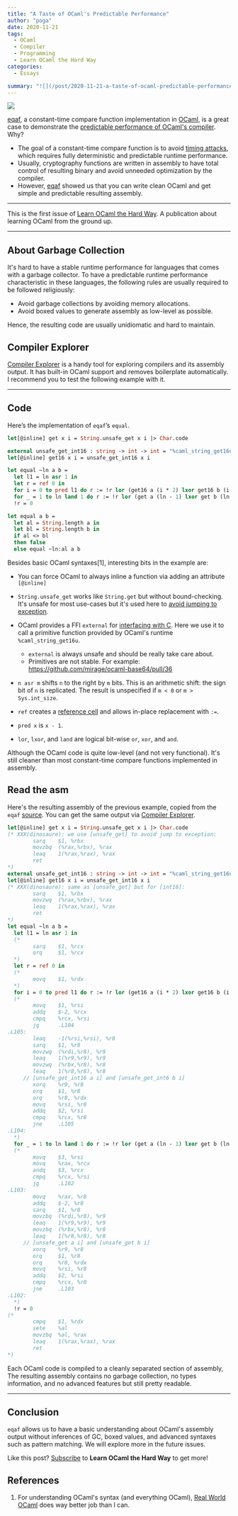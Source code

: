 ```yaml
---
title: "A Taste of OCaml's Predictable Performance"
author: "poga"
date: 2020-11-21
tags:
  - OCaml
  - Compiler
  - Programming
  - Learn OCaml the Hard Way
categories:
  - Essays

summary: "![](/post/2020-11-21-a-taste-of-ocaml-predictable-performance/colour-logo.png) [eqaf](https://github.com/mirage/eqaf), a constant-time compare function implementation in [OCaml](https://ocaml.org/), is a great case to demonstrate the [predictable performance of OCaml's compiler](https://signalsandthreads.com/language-design/#0008401). Why?"
---
```


![](/post/2020-11-21-a-taste-of-ocaml-predictable-performance/colour-logo.png)

[eqaf](https://github.com/mirage/eqaf), a constant-time compare function implementation in [OCaml](https://ocaml.org/), is a great case to demonstrate the [predictable performance of OCaml's compiler](https://signalsandthreads.com/language-design/#0008401). Why?

- The goal of a constant-time compare function is to avoid [timing attacks](https://en.wikipedia.org/wiki/Timing_attack), which requires fully deterministic and predictable runtime performance.
- Usually, cryptography functions are written in assembly to have total control of resulting binary and avoid unneeded optimization by the compiler.
- However, [eqaf](https://github.com/mirage/eqaf) showed us that you can write clean OCaml and get simple and predictable resulting assembly.

---

This is the first issue of [Learn OCaml the Hard Way](https://learnocamlthehardway.substack.com/welcome). A publication about learning OCaml from the ground up.

---

## About Garbage Collection

It's hard to have a stable runtime performance for languages that comes with a garbage collector. To have a predictable runtime performance characteristic in these languages, the following rules are usually required to be followed religiously:

- Avoid garbage collections by avoiding memory allocations.
- Avoid boxed values to generate assembly as low-level as possible.

Hence, the resulting code are usually unidiomatic and hard to maintain.

## Compiler Explorer

[Compiler Explorer](https://godbolt.org) is a handy tool for exploring compilers and its assembly output. It has built-in OCaml support and removes boilerplate automatically. I recommend you to test the following example with it.

---

## Code

Here’s the implementation of `eqaf`’s `equal`.

```ocaml
let[@inline] get x i = String.unsafe_get x i |> Char.code

external unsafe_get_int16 : string -> int -> int = "%caml_string_get16u"
let[@inline] get16 x i = unsafe_get_int16 x i

let equal ~ln a b =
  let l1 = ln asr 1 in
  let r = ref 0 in
  for i = 0 to pred l1 do r := !r lor (get16 a (i * 2) lxor get16 b (i * 2)) done ;
  for _ = 1 to ln land 1 do r := !r lor (get a (ln - 1) lxor get b (ln - 1)) done ;
  !r = 0

let equal a b =
  let al = String.length a in
  let bl = String.length b in
  if al <> bl
  then false
  else equal ~ln:al a b
```

Besides basic OCaml syntaxes[1], interesting bits in the example are:

- You can force OCaml to always inline a function via adding an attribute `[@inline]`
- `String.unsafe_get` works like `String.get` but without bound-checking. It's unsafe for most use-cases but it's used here to [avoid jumping to exception](https://github.com/mirage/eqaf/blob/master/lib/eqaf.ml#L3).
- OCaml provides a FFI `external` for [interfacing with C](https://caml.inria.fr/pub/docs/manual-ocaml/intfc.html). Here we use it to call a primitive function provided by OCaml's runtime `%caml_string_get16u`.

  - `external` is always unsafe and should be really take care about.
  - Primitives are not stable. For example: https://github.com/mirage/ocaml-base64/pull/36

- `n asr m` shifts `n` to the right by `m` bits. This is an arithmetic shift: the sign bit of `n` is replicated. The result is unspecified if `m < 0` or `m > Sys.int_size`.
- `ref` creates a [reference cell](https://dev.realworldocaml.org/imperative-programming.html) and allows in-place replacement with `:=`.
- `pred x` is `x - 1`.
- `lor`, `lxor`, and `land` are logical bit-wise `or`, `xor`, and `and`.

Although the OCaml code is quite low-level (and not very functional). It's still cleaner than most constant-time compare functions implemented in assembly.

## Read the asm

Here's the resulting assembly of the previous example, copied from the `eqaf` [source](https://github.com/mirage/eqaf/blob/master/lib/eqaf.ml). You can get the same output via [Compiler Explorer](https://godbolt.org).

```ocaml
let[@inline] get x i = String.unsafe_get x i |> Char.code
(* XXX(dinosaure): we use [unsafe_get] to avoid jump to exception:
        sarq    $1, %rbx
        movzbq  (%rax,%rbx), %rax
        leaq    1(%rax,%rax), %rax
        ret
*)
external unsafe_get_int16 : string -> int -> int = "%caml_string_get16u"
let[@inline] get16 x i = unsafe_get_int16 x i
(* XXX(dinosaure): same as [unsafe_get] but for [int16]:
        sarq    $1, %rbx
        movzwq  (%rax,%rbx), %rax
        leaq    1(%rax,%rax), %rax
        ret
*)
let equal ~ln a b =
  let l1 = ln asr 1 in
  (*
        sarq    $1, %rcx
        orq     $1, %rcx
  *)
  let r = ref 0 in
  (*
        movq    $1, %rdx
  *)
  for i = 0 to pred l1 do r := !r lor (get16 a (i * 2) lxor get16 b (i * 2)) done ;
  (*
        movq    $1, %rsi
        addq    $-2, %rcx
        cmpq    %rcx, %rsi
        jg      .L104
.L105:
        leaq    -1(%rsi,%rsi), %r8
        sarq    $1, %r8
        movzwq  (%rdi,%r8), %r9
        leaq    1(%r9,%r9), %r9
        movzwq  (%rbx,%r8), %r8
        leaq    1(%r8,%r8), %r8
     // [unsafe_get_int16 a i] and [unsafe_get_int6 b i]
        xorq    %r9, %r8
        orq     $1, %r8
        orq     %r8, %rdx
        movq    %rsi, %r8
        addq    $2, %rsi
        cmpq    %rcx, %r8
        jne     .L105
.L104:
  *)
  for _ = 1 to ln land 1 do r := !r lor (get a (ln - 1) lxor get b (ln - 1)) done ;
  (*
        movq    $3, %rsi
        movq    %rax, %rcx
        andq    $3, %rcx
        cmpq    %rcx, %rsi
        jg      .L102
.L103:
        movq    %rax, %r8
        addq    $-2, %r8
        sarq    $1, %r8
        movzbq  (%rdi,%r8), %r9
        leaq    1(%r9,%r9), %r9
        movzbq  (%rbx,%r8), %r8
        leaq    1(%r8,%r8), %r8
     // [unsafe_get a i] and [unsafe_get b i]
        xorq    %r9, %r8
        orq     $1, %r8
        orq     %r8, %rdx
        movq    %rsi, %r8
        addq    $2, %rsi
        cmpq    %rcx, %r8
        jne     .L103
.L102:
  *)
  !r = 0
(*
        cmpq    $1, %rdx
        sete    %al
        movzbq  %al, %rax
        leaq    1(%rax,%rax), %rax
        ret
*)
```

Each OCaml code is compiled to a cleanly separated section of assembly, The resulting assembly contains no garbage collection, no types information, and no advanced features but still pretty readable.

---

## Conclusion

`eqaf` allows us to have a basic understanding about OCaml's assembly output without inferences of GC, boxed values, and advanced syntaxes such as pattern matching. We will explore more in the future issues.

Like this post? [Subscribe](https://learnocamlthehardway.substack.com/welcome) to **Learn OCaml the Hard Way** to get more!

## References

1. For understanding OCaml's syntax (and everything OCaml), [Real World OCaml](https://dev.realworldocaml.org/) does way better job than I can.
